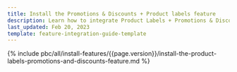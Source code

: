 ```yaml
---
title: Install the Promotions & Discounts + Product labels feature
description: Learn how to integrate Product Labels + Promotions & Discounts feature into a Spryker project.
last_updated: Feb 20, 2023
template: feature-integration-guide-template  
---
```


{% include pbc/all/install-features/{{page.version}}/install-the-product-labels-promotions-and-discounts-feature.md %} <!-- To edit, see /_includes/pbc/all/install-features/{{page.version}}/install-the-product-labels-promotions-and-discounts-feature.md -->
